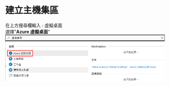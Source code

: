 # 建立主機集區 <br>
在上方搜尋欄輸入 : 虛擬桌面 <br>
選擇"**Azure 虛擬桌面**" <br>
![GITHUB](https://github.com/A-0428/Azure/blob/main/Azure%20Virtual%20Desktop/%E5%BB%BA%E7%AB%8B%E4%B8%BB%E6%A9%9F%E9%9B%86%E5%8D%80/image1.jpg) <br>
